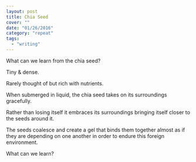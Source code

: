 ```yaml
---
layout: post
title: Chia Seed
cover: ""
date: "01/26/2016"
category: "repeat"
tags:
  - "writing"
---
```


What can we learn from the chia seed?


Tiny & dense.

Rarely thought of but rich with nutrients.

When submerged in liquid, the chia seed takes on its surroundings gracefully.

Rather than losing itself it embraces its surroundings bringing itself closer to the seeds around it.

The seeds coalesce and create a gel that binds them together almost as if they are depending on one another in order to endure this foreign environment.


What can we learn?
